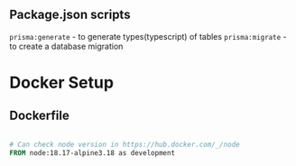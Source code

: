 ## Package.json scripts

`prisma:generate` - to generate types(typescript) of tables
`prisma:migrate`  - to create a database migration


# Docker Setup

## Dockerfile

```dockerfile

# Can check node version in https://hub.docker.com/_/node
FROM node:18.17-alpine3.18 as development
```